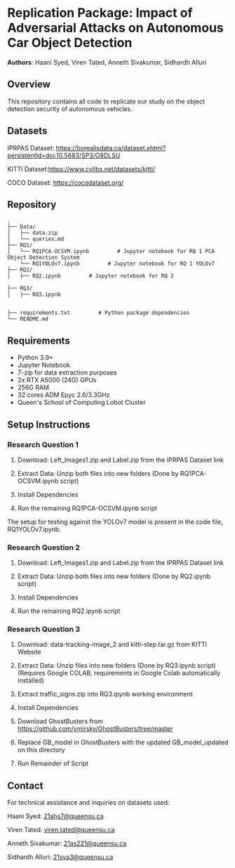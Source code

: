 # Replication Package: Impact of Adversarial Attacks on Autonomous Car Object Detection

**Authors**: Haani Syed, Viren Tated, Anneth Sivakumar, Sidhardh Alluri

## Overview
This repository contains all code to replicate our study on the object detection security of autonomous vehicles.

## Datasets

IPRPAS Dataset: https://borealisdata.ca/dataset.xhtml?persistentId=doi:10.5683/SP3/O8DLSU

KITTI Dataset:https://www.cvlibs.net/datasets/kitti/

COCO Dataset: https://cocodataset.org/



## Repository
```
.
├── Data/
│   ├── data.zip           
│   └── queries.md
├── RQ1/
│   └── RQ1PCA-OCSVM.ipynb         # Jupyter notebook for RQ 1 PCA Object Detection System
    └── RQ1YOLOv7.ipynb         # Jupyter notebook for RQ 1 YOLOv7
├── RQ2/
│   ├── RQ2.ipynb         # Jupyter notebook for RQ 2 

├── RQ3/
│   ├── RQ3.ipynb 


├── requirements.txt         # Python package dependencies
└── README.md             
```



## Requirements
- Python 3.9+
- Jupyter Notebook
- 7-zip for data extraction purposes
- 2x RTX A5000 (24G) GPUs
- 256G RAM
- 32 cores ADM Epyc 2.6/3.3GHz
- Queen's School of Computing Lobot Cluster


## Setup Instructions


### Research Question 1

1. Download: Left_Images1.zip and Label.zip from the IPRPAS Dataset link

2. Extract Data: Unzip both files into new folders (Done by RQ1PCA-OCSVM.ipynb script)

3. Install Dependencies

4. Run the remaining RQ1PCA-OCSVM.ipynb script


The setup for testing against the YOLOv7 model is present in the code file, RQ1YOLOv7.ipynb.


### Research Question 2

1. Download: Left_Images1.zip and Label.zip from the IPRPAS Dataset link

2. Extract Data: Unzip both files into new folders (Done by RQ2.ipynb script)

3. Install Dependencies

4. Run the remaining RQ2.ipynb script


### Research Question 3

1. Download: data-tracking-image_2 and kitti-step.tar.gz from KITTI Website

2. Extract Data: Unzip files into new folders (Done by RQ3.ipynb script) (Requires Google COLAB, requirements in Google Colab automatically installed)

3. Extract traffic_signs.zip into RQ3.ipynb working environment

4. Install Dependencies

5. Download GhostBusters from https://github.com/ymirsky/GhostBusters/tree/master

6. Replace GB_model in GhostBusters with the updated GB_model_updated on this directory

7. Run Remainder of Script

## Contact
For technical assistance and inquiries on datasets used:

Haani Syed: 21ahs7@queensu.ca

Viren Tated: viren.tated@queensu.ca

Anneth Sivakumar: 21as221@queensu.ca

Sidhardh Alluri: 21sva3@queensu.ca
